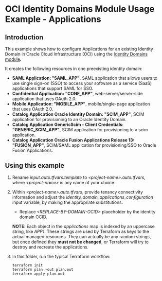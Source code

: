 
# OCI Identity Domains Module Usage Example - Applications

## Introduction

This example shows how to configure Applications for an existing Identity Domain in Oracle Cloud Infrastructure (OCI) using the [Identity Domains module](../../README.md).

It creates the following resources in one preexisting identity domain:

- **SAML Application: "SAML_APP"**, SAML application that allows users to use single sign-on (SSO) to access your software as a service (SaaS) applications that support SAML for SSO.
- **Confidential Application: "CONF_APP"**, web-server/server-side application that uses OAuth 2.0.
- **Mobile Application: "MOBILE_APP"**, mobile/single-page application that uses OAuth 2.0.
- **Catalog Application Oracle Identity Domain: "SCIM_APP"**, SCIM application for provisioning to an Oracle Identity Domain.
- **Catalog Application GenericScim - Client Credentials: "GENERIC_SCIM_APP"**, SCIM application for provisioning to a scim application.
- **Catalog Application Oracle Fusion Applications Release 13: "FUSION_APP"**, SCIM/SAML application for provisioning/SSO to Oracle Fusion Applications.

## Using this example

1. Rename *input.auto.tfvars.template* to *\<project-name\>.auto.tfvars*, where *\<project-name\>* is any name of your choice.

2. Within *\<project-name\>.auto.tfvars*, provide tenancy connectivity information and adjust the *identity_domain_applications_configuration* input variable, by making the appropriate substitutions:

   - Replace *\<REPLACE-BY-DOMAIN-OCID>* placeholder by the identity domain OCID.

    **NOTE**: Each object in the *applications* map is indexed by an uppercase string, like *APP1*. These strings are used by Terraform as keys to the actual managed resources. They can actually be any random strings, but once defined they **must not be changed**, or Terraform will try to destroy and recreate the applications.

3. In this folder, run the typical Terraform workflow:

   ```
   terraform init
   terraform plan -out plan.out
   terraform apply plan.out
   ```
